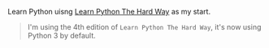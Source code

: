 Learn Python uisng [Learn Python The Hard Way](https://learnpythonthehardway.org/python3) as my start.

> I'm using the 4th edition of `Learn Python The Hard Way`, it's now using Python 3 by default.
